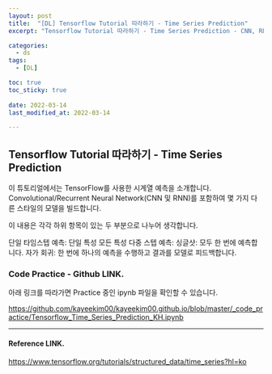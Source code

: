```yaml
---
layout: post
title:  "[DL] Tensorflow Tutorial 따라하기 - Time Series Prediction"
excerpt: "Tensorflow Tutorial 따라하기 - Time Series Prediction - CNN, RNN, etc."

categories:
  - ds
tags:
  - [DL]

toc: true
toc_sticky: true
 
date: 2022-03-14
last_modified_at: 2022-03-14

---
```


## Tensorflow Tutorial 따라하기 - Time Series Prediction

이 튜토리얼에서는 TensorFlow를 사용한 시계열 예측을 소개합니다. Convolutional/Recurrent Neural Network(CNN 및 RNN)를 포함하여 몇 가지 다른 스타일의 모델을 빌드합니다.

이 내용은 각각 하위 항목이 있는 두 부분으로 나누어 생각합니다.

단일 타임스텝 예측:
단일 특성
모든 특성
다중 스텝 예측:
싱글샷: 모두 한 번에 예측합니다.
자가 회귀: 한 번에 하나의 예측을 수행하고 결과를 모델로 피드백합니다.

### Code Practice - Github LINK. 
아래 링크를 따라가면 Practice 중인 ipynb 파일을 확인할 수 있습니다.

https://github.com/kayeekim00/kayeekim00.github.io/blob/master/_code_practice/Tensorflow_Time_Series_Prediction_KH.ipynb

----
#### Reference LINK.
https://www.tensorflow.org/tutorials/structured_data/time_series?hl=ko
